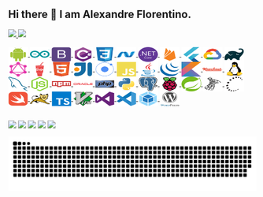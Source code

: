 ## Hi there 👋 I am Alexandre Florentino.
 <div>
  <a href="https://github.com/kanemaki">
  <img height="180em" src="https://github-readme-stats.vercel.app/api?username=kanemaki&show_icons=true&theme=blue-green&include_all_commits=true&count_private=true"/>
  <img height="180em" src="https://github-readme-stats.vercel.app/api/top-langs/?username=kanemaki&layout=compact&langs_count=7&theme=blue-green"/>
</div>
 
 <div style="display: inline_block"><br>  
  <img align="center" alt="ALEX-Android" height="30" width="40" src="https://raw.githubusercontent.com/devicons/devicon/master/icons/android/android-original.svg">
  <img align="center" alt="ALEX-Arduino" height="30" width="40" src="https://raw.githubusercontent.com/devicons/devicon/master/icons/arduino/arduino-original.svg">
  <img align="center" alt="ALEX-BootStrap" height="30" width="40" src="https://raw.githubusercontent.com/devicons/devicon/master/icons/bootstrap/bootstrap-plain.svg">
  <img align="center" alt="ALEX-Csharp" height="30" width="40" src="https://raw.githubusercontent.com/devicons/devicon/master/icons/csharp/csharp-original.svg">
  <img align="center" alt="ALEX-CSS" height="30" width="40" src="https://raw.githubusercontent.com/devicons/devicon/master/icons/css3/css3-original.svg">
  <img align="center" alt="ALEX-Dot-Net" height="30" width="40" src="https://raw.githubusercontent.com/devicons/devicon/master/icons/dot-net/dot-net-original.svg">
  <img align="center" alt="ALEX-DotNetCore" height="30" width="40" src="https://raw.githubusercontent.com/devicons/devicon/master/icons/dotnetcore/dotnetcore-original.svg">
  <img align="center" alt="ALEX-FireBase" height="30" width="40" src="https://raw.githubusercontent.com/devicons/devicon/master/icons/firebase/firebase-plain.svg">
  <img align="center" alt="ALEX-Flutter" height="30" width="40" src="https://raw.githubusercontent.com/devicons/devicon/master/icons/flutter/flutter-original.svg">
  <img align="center" alt="ALEX-GoogleCloud" height="30" width="40" src="https://raw.githubusercontent.com/devicons/devicon/master/icons/googlecloud/googlecloud-original.svg">
  <img align="center" alt="ALEX-Gradle" height="30" width="40" src="https://raw.githubusercontent.com/devicons/devicon/master/icons/gradle/gradle-plain.svg">
  <img align="center" alt="ALEX-Graphql" height="30" width="40" src="https://raw.githubusercontent.com/devicons/devicon/master/icons/graphql/graphql-plain.svg">
  <img align="center" alt="ALEX-Gulp" height="30" width="40" src="https://raw.githubusercontent.com/devicons/devicon/master/icons/gulp/gulp-plain.svg">
  <img align="center" alt="ALEX-HTML" height="30" width="40" src="https://raw.githubusercontent.com/devicons/devicon/master/icons/html5/html5-original.svg">
  <img align="center" alt="ALEX-Intellij" height="30" width="40" src="https://raw.githubusercontent.com/devicons/devicon/master/icons/intellij/intellij-original.svg">
  <img align="center" alt="ALEX-Ionic" height="30" width="40" src="https://raw.githubusercontent.com/devicons/devicon/master/icons/ionic/ionic-original.svg">
  <img align="center" alt="ALEX-Js" height="30" width="40" src="https://raw.githubusercontent.com/devicons/devicon/master/icons/javascript/javascript-plain.svg">
  <img align="center" alt="ALEX-Java" height="30" width="40" src="https://raw.githubusercontent.com/devicons/devicon/master/icons/java/java-original.svg">
  <img align="center" alt="ALEX-Jquery" height="30" width="40" src="https://raw.githubusercontent.com/devicons/devicon/master/icons/jquery/jquery-original.svg">
  <img align="center" alt="ALEX-Kotlin" height="30" width="40" src="https://raw.githubusercontent.com/devicons/devicon/master/icons/kotlin/kotlin-original.svg">
  <img align="center" alt="ALEX-Knockout" height="30" width="40" src="https://raw.githubusercontent.com/devicons/devicon/master/icons/knockout/knockout-plain-wordmark.svg">
  <img align="center" alt="ALEX-Linux" height="30" width="40" src="https://raw.githubusercontent.com/devicons/devicon/master/icons/linux/linux-original.svg">
  <img align="center" alt="ALEX-Mysql" height="30" width="40" src="https://raw.githubusercontent.com/devicons/devicon/master/icons/mysql/mysql-original.svg">
  <img align="center" alt="ALEX-Nodejs" height="30" width="40" src="https://raw.githubusercontent.com/devicons/devicon/master/icons/nodejs/nodejs-original.svg">
  <img align="center" alt="ALEX-Npm" height="30" width="40" src="https://raw.githubusercontent.com/devicons/devicon/master/icons/npm/npm-original-wordmark.svg">
  <img align="center" alt="ALEX-Oracle" height="30" width="40" src="https://raw.githubusercontent.com/devicons/devicon/master/icons/oracle/oracle-original.svg">
  <img align="center" alt="ALEX-Php" height="30" width="40" src="https://raw.githubusercontent.com/devicons/devicon/master/icons/php/php-original.svg">
  <img align="center" alt="ALEX-Python" height="30" width="40" src="https://raw.githubusercontent.com/devicons/devicon/master/icons/python/python-original.svg">
  <img align="center" alt="ALEX-PostgreSql" height="30" width="40" src="https://raw.githubusercontent.com/devicons/devicon/master/icons/postgresql/postgresql-original.svg">
  <img align="center" alt="ALEX-Raspberrypi" height="30" width="40" src="https://raw.githubusercontent.com/devicons/devicon/master/icons/raspberrypi/raspberrypi-original.svg">
  <img align="center" alt="ALEX-Spring" height="30" width="40" src="https://raw.githubusercontent.com/devicons/devicon/master/icons/spring/spring-original.svg">
  <img align="center" alt="ALEX-MicrosoftSqlServer" height="30" width="40" src="https://raw.githubusercontent.com/devicons/devicon/master/icons/microsoftsqlserver/microsoftsqlserver-plain.svg">
  <img align="center" alt="ALEX-Ssh" height="30" width="40" src="https://raw.githubusercontent.com/devicons/devicon/master/icons/ssh/ssh-original.svg">
  <img align="center" alt="ALEX-Swift" height="30" width="40" src="https://raw.githubusercontent.com/devicons/devicon/master/icons/swift/swift-original.svg">
  <img align="center" alt="ALEX-TomCat" height="30" width="40" src="https://raw.githubusercontent.com/devicons/devicon/master/icons/tomcat/tomcat-original.svg">
  <img align="center" alt="ALEX-Ts" height="30" width="40" src="https://raw.githubusercontent.com/devicons/devicon/master/icons/typescript/typescript-plain.svg">
  <img align="center" alt="ALEX-Vim" height="30" width="40" src="https://raw.githubusercontent.com/devicons/devicon/master/icons/vim/vim-original.svg">
  <img align="center" alt="ALEX-VisualStudio" height="30" width="40" src="https://raw.githubusercontent.com/devicons/devicon/master/icons/visualstudio/visualstudio-plain.svg">
  <img align="center" alt="ALEX-VsCode" height="30" width="40" src="https://raw.githubusercontent.com/devicons/devicon/master/icons/vscode/vscode-original.svg">
  <img align="center" alt="ALEX-WebPack" height="30" width="40" src="https://raw.githubusercontent.com/devicons/devicon/master/icons/webpack/webpack-original.svg">
  <img align="center" alt="ALEX-WordPress" height="30" width="40" src="https://raw.githubusercontent.com/devicons/devicon/master/icons/wordpress/wordpress-original.svg">
 </div>

##
 
 <div> 
  <a href="https://www.youtube.com/channel/UCZ1BvVKefYSInqPTAJ2S7sg" target="_blank"><img src="https://img.shields.io/badge/YouTube-FF0000?style=for-the-badge&logo=youtube&logoColor=white" target="_blank"></a>
  <a href = "mailto:kanemaki@gmail.com"><img src="https://img.shields.io/badge/-Gmail-%23333?style=for-the-badge&logo=gmail&logoColor=white" target="_blank"></a>
  <a href="https://www.linkedin.com/in/alexandreflorentino" target="_blank"><img src="https://img.shields.io/badge/-LinkedIn-%230077B5?style=for-the-badge&logo=linkedin&logoColor=white" target="_blank"></a>
    <a href="tel:+353830248099" target="_blank"><img src="https://img.shields.io/badge/Telegram-2CA5E0?style=for-the-badge&logo=telegram&logoColor=white" target="_blank"></a> 
    <a href="tel:+353830248099" target="_blank"><img src="https://img.shields.io/badge/WhatsApp-25D366?style=for-the-badge&logo=whatsapp&logoColor=white" target="_blank"></a> 
</div>
 
![Snake animation](https://github.com/kanemaki/kanemaki/blob/output/github-contribution-grid-snake.svg)
 
